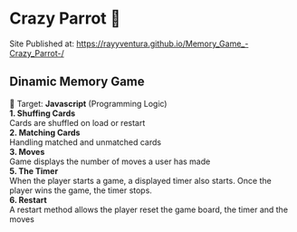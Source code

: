 # Crazy Parrot 🦜
Site Published at: https://rayyventura.github.io/Memory_Game_-Crazy_Parrot-/

## Dinamic Memory Game </br>
🎯 Target: **Javascript** (Programming Logic)</br>
**1. Shuffing Cards**</br>
Cards are shuffled on load or restart</br>
**2. Matching Cards**</br>
Handling matched and unmatched cards</br>
**3. Moves**</br>
Game displays the number of moves a user has made</br>
**5. The Timer**</br>
When the player starts a game, a displayed timer also starts. Once the player wins the game, the timer stops.</br>
**6. Restart**</br>
A restart method allows the player reset the game board, the timer and the moves</br>
